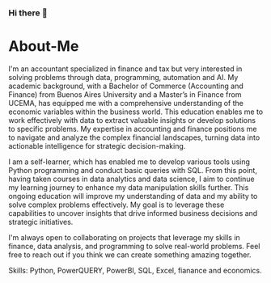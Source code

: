 ### Hi there 👋
# About-Me

I'm an accountant specialized in finance and tax but very interested in solving problems through data, programming, automation and AI.  My academic background, with a Bachelor of Commerce (Accounting and Finance) from Buenos Aires University and a Master’s in Finance from UCEMA, has equipped me with a comprehensive understanding of the economic variables within the business world. This education enables me to work effectively with data to extract valuable insights or develop solutions to specific problems. My expertise in accounting and finance positions me to navigate and analyze the complex financial landscapes, turning data into actionable intelligence for strategic decision-making.

I am a self-learner, which has enabled me to develop various tools using Python programming and conduct basic queries with SQL. From this point, having taken courses in data analytics and data science, I aim to continue my learning journey to enhance my data manipulation skills further. This ongoing education will improve my understanding of data and my ability to solve complex problems effectively. My goal is to leverage these capabilities to uncover insights that drive informed business decisions and strategic initiatives.

I'm always open to collaborating on projects that leverage my skills in finance, data analysis, and programming to solve real-world problems. Feel free to reach out if you think we can create something amazing together.

Skills: Python, PowerQUERY, PowerBI, SQL, Excel, fianance and economics.

<!--
**Joakinxp/Joakinxp** is a ✨ _special_ ✨ repository because its `README.md` (this file) appears on your GitHub profile.

Here are some ideas to get you started:

- 🔭 I’m currently working on ...
- 🌱 I’m currently learning ...
- 👯 I’m looking to collaborate on ...
- 🤔 I’m looking for help with ...
- 💬 Ask me about ...
- 📫 How to reach me: ...
- 😄 Pronouns: ...
- ⚡ Fun fact: ...
-->
